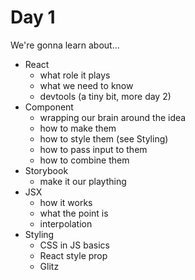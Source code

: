 # Day 1

We're gonna learn about...

- React
  - what role it plays
  - what we need to know
  - devtools (a tiny bit, more day 2)
- Component
  - wrapping our brain around the idea
  - how to make them
  - how to style them (see Styling)
  - how to pass input to them
  - how to combine them
- Storybook
  - make it our plaything
- JSX
  - how it works
  - what the point is
  - interpolation
- Styling
  - CSS in JS basics
  - React style prop
  - Glitz
